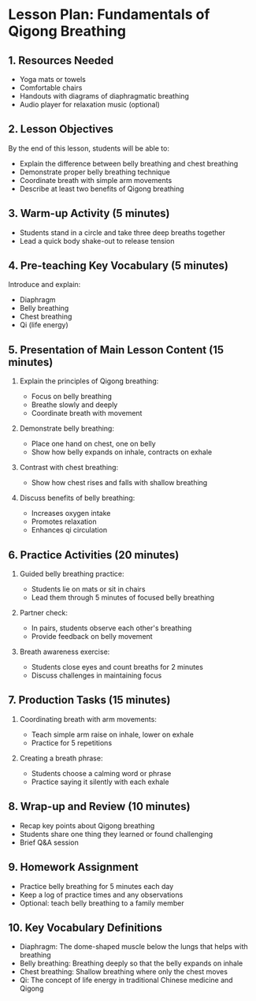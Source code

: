 # Lesson Plan: Fundamentals of Qigong Breathing

## 1. Resources Needed

- Yoga mats or towels
- Comfortable chairs
- Handouts with diagrams of diaphragmatic breathing
- Audio player for relaxation music (optional)

## 2. Lesson Objectives

By the end of this lesson, students will be able to:
- Explain the difference between belly breathing and chest breathing
- Demonstrate proper belly breathing technique
- Coordinate breath with simple arm movements
- Describe at least two benefits of Qigong breathing

## 3. Warm-up Activity (5 minutes)

- Students stand in a circle and take three deep breaths together
- Lead a quick body shake-out to release tension

## 4. Pre-teaching Key Vocabulary (5 minutes)

Introduce and explain:
- Diaphragm
- Belly breathing
- Chest breathing
- Qi (life energy)

## 5. Presentation of Main Lesson Content (15 minutes)

1. Explain the principles of Qigong breathing:
   - Focus on belly breathing
   - Breathe slowly and deeply
   - Coordinate breath with movement
   
2. Demonstrate belly breathing:
   - Place one hand on chest, one on belly
   - Show how belly expands on inhale, contracts on exhale
   
3. Contrast with chest breathing:
   - Show how chest rises and falls with shallow breathing
   
4. Discuss benefits of belly breathing:
   - Increases oxygen intake
   - Promotes relaxation
   - Enhances qi circulation

## 6. Practice Activities (20 minutes)

1. Guided belly breathing practice:
   - Students lie on mats or sit in chairs
   - Lead them through 5 minutes of focused belly breathing
   
2. Partner check:
   - In pairs, students observe each other's breathing
   - Provide feedback on belly movement

3. Breath awareness exercise:
   - Students close eyes and count breaths for 2 minutes
   - Discuss challenges in maintaining focus

## 7. Production Tasks (15 minutes)

1. Coordinating breath with arm movements:
   - Teach simple arm raise on inhale, lower on exhale
   - Practice for 5 repetitions
   
2. Creating a breath phrase:
   - Students choose a calming word or phrase
   - Practice saying it silently with each exhale

## 8. Wrap-up and Review (10 minutes)

- Recap key points about Qigong breathing
- Students share one thing they learned or found challenging
- Brief Q&A session

## 9. Homework Assignment

- Practice belly breathing for 5 minutes each day
- Keep a log of practice times and any observations
- Optional: teach belly breathing to a family member

## 10. Key Vocabulary Definitions

- Diaphragm: The dome-shaped muscle below the lungs that helps with breathing
- Belly breathing: Breathing deeply so that the belly expands on inhale
- Chest breathing: Shallow breathing where only the chest moves
- Qi: The concept of life energy in traditional Chinese medicine and Qigong